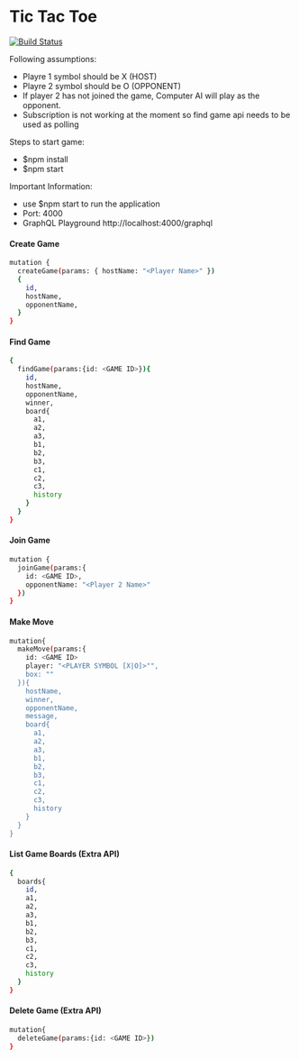 # Tic Tac Toe


[![Build Status](https://travis-ci.org/joemccann/dillinger.svg?branch=master)](https://travis-ci.org/joemccann/dillinger)

Following assumptions:
  - Playre 1 symbol should be X (HOST)
  - Playre 2 symbol should be O (OPPONENT)
  - If player 2 has not joined the game, Computer AI will play as the opponent.
  - Subscription is not working at the moment so find game api needs to be used as polling

Steps to start game:
  - $npm install
  - $npm start
 
Important Information:
  - use $npm start to run the application
  - Port: 4000
  - GraphQL Playground http://localhost:4000/graphql
  

#### Create Game
```sh
mutation {
  createGame(params: { hostName: "<Player Name>" })
  {
    id,
    hostName,
    opponentName,  
  }
}
```
#### Find Game
```sh
{
  findGame(params:{id: <GAME ID>}){
    id,
    hostName,
    opponentName,
    winner,
    board{      
      a1,
      a2,
      a3,
      b1,
      b2,
      b3,
      c1,
      c2,
      c3,
      history
    }
  }
}
```
#### Join Game
```sh
mutation {
  joinGame(params:{
    id: <GAME ID>,
    opponentName: "<Player 2 Name>"
  })
}
```
#### Make Move
```sh
mutation{
  makeMove(params:{
    id: <GAME ID>
    player: "<PLAYER SYMBOL [X|O]>"",
    box: ""
  }){      
    hostName,
    winner,
    opponentName,
    message,
    board{
      a1,
      a2,
      a3,
      b1,
      b2,
      b3,
      c1,
      c2,
      c3,
      history
    }
  }
}
```
#### List Game Boards (Extra API)
```sh
{
  boards{
    id,
    a1,
    a2,
    a3,
    b1,
    b2,
    b3,
    c1,
    c2,
    c3,
    history
  }
}
```
#### Delete Game (Extra API)
```sh
mutation{
  deleteGame(params:{id: <GAME ID>})
}
```
